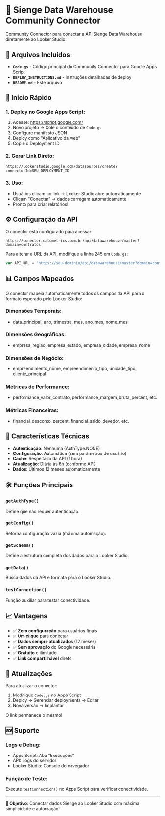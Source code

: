 # 🔗 Sienge Data Warehouse Community Connector

Community Connector para conectar a API Sienge Data Warehouse diretamente ao Looker Studio.

## 📁 **Arquivos Incluídos:**

- **`Code.gs`** - Código principal do Community Connector para Google Apps Script
- **`DEPLOY_INSTRUCTIONS.md`** - Instruções detalhadas de deploy
- **`README.md`** - Este arquivo

## 🚀 **Início Rápido**

### **1. Deploy no Google Apps Script:**

1. Acesse: https://script.google.com/
2. Novo projeto → Cole o conteúdo de `Code.gs`
3. Configure manifesto JSON
4. Deploy como "Aplicativo da web"
5. Copie o Deployment ID

### **2. Gerar Link Direto:**

```
https://lookerstudio.google.com/datasources/create?connectorId=SEU_DEPLOYMENT_ID
```

### **3. Uso:**

- Usuários clicam no link → Looker Studio abre automaticamente
- Clicam "Conectar" → dados carregam automaticamente
- Pronto para criar relatórios!

## ⚙️ **Configuração da API**

O conector está configurado para acessar:

```
https://conector.catometrics.com.br/api/datawarehouse/master?domain=contratos
```

Para alterar a URL da API, modifique a linha 245 em `Code.gs`:

```javascript
var API_URL = 'https://seu-dominio/api/datawarehouse/master?domain=contratos';
```

## 📊 **Campos Mapeados**

O conector mapeia automaticamente todos os campos da API para o formato esperado pelo Looker Studio:

### **Dimensões Temporais:**

- data_principal, ano, trimestre, mes, ano_mes, nome_mes

### **Dimensões Geográficas:**

- empresa_regiao, empresa_estado, empresa_cidade, empresa_nome

### **Dimensões de Negócio:**

- empreendimento_nome, empreendimento_tipo, unidade_tipo, cliente_principal

### **Métricas de Performance:**

- performance_valor_contrato, performance_margem_bruta_percent, etc.

### **Métricas Financeiras:**

- financial_desconto_percent, financial_saldo_devedor, etc.

## 🔧 **Características Técnicas**

- **Autenticação**: Nenhuma (AuthType.NONE)
- **Configuração**: Automática (sem parâmetros de usuário)
- **Cache**: Respeitado da API (1 hora)
- **Atualização**: Diária às 6h (conforme API)
- **Dados**: Últimos 12 meses automaticamente

## 🛠️ **Funções Principais**

### **`getAuthType()`**

Define que não requer autenticação.

### **`getConfig()`**

Retorna configuração vazia (máxima automação).

### **`getSchema()`**

Define a estrutura completa dos dados para o Looker Studio.

### **`getData()`**

Busca dados da API e formata para o Looker Studio.

### **`testConnection()`**

Função auxiliar para testar conectividade.

## 📈 **Vantagens**

- ✅ **Zero configuração** para usuários finais
- ✅ **Um clique** para conectar
- ✅ **Dados sempre atualizados** (12 meses)
- ✅ **Sem aprovação** do Google necessária
- ✅ **Gratuito** e ilimitado
- ✅ **Link compartilhável** direto

## 🔄 **Atualizações**

Para atualizar o conector:

1. Modifique `Code.gs` no Apps Script
2. Deploy → Gerenciar deployments → Editar
3. Nova versão → Implantar

O link permanece o mesmo!

## 🆘 **Suporte**

### **Logs e Debug:**

- Apps Script: Aba "Execuções"
- API: Logs do servidor
- Looker Studio: Console do navegador

### **Função de Teste:**

Execute `testConnection()` no Apps Script para verificar conectividade.

---

**🎯 Objetivo**: Conectar dados Sienge ao Looker Studio com máxima simplicidade e automação!
